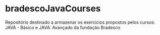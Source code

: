 # bradescoJavaCourses
Repositório destinado a armazenar os exercícios propostos pelos cursos: JAVA - Básico e JAVA: Avançado da fundação Bradesco
